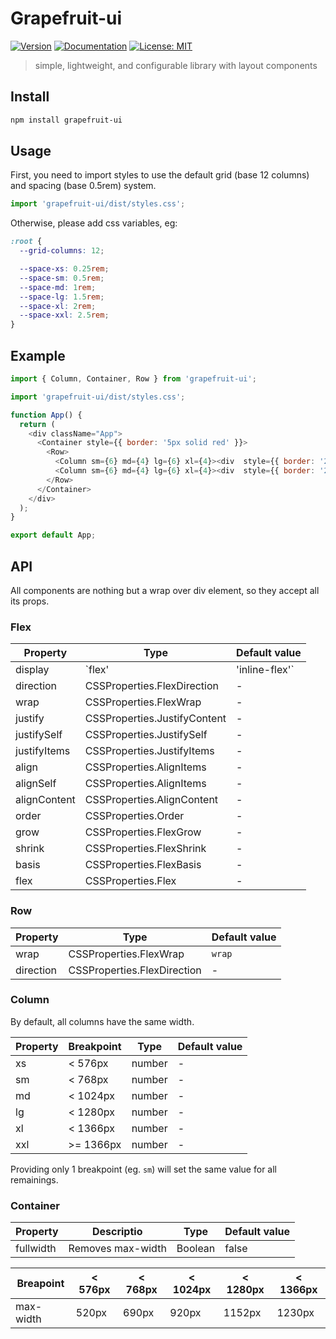 # Grapefruit-ui
[![Version](https://img.shields.io/npm/v/grapefruit-ui.svg)](https://www.npmjs.com/package/grapefruit-ui)
[![Documentation](https://img.shields.io/badge/documentation-yes-brightgreen.svg)](https://github.com/Nightlngale/grapefruit-ui#readme)
[![License: MIT](https://img.shields.io/badge/License-MIT-yellow.svg)](#)

> simple, lightweight, and configurable library with layout components


## Install

```sh
npm install grapefruit-ui
```


## Usage

First, you need to import styles to use the default grid (base 12 columns) and spacing (base 0.5rem) system.

```javascript
import 'grapefruit-ui/dist/styles.css';
```

Otherwise, please add css variables, eg:

```css
:root {
  --grid-columns: 12;

  --space-xs: 0.25rem;
  --space-sm: 0.5rem;
  --space-md: 1rem;
  --space-lg: 1.5rem;
  --space-xl: 2rem;
  --space-xxl: 2.5rem;
}
```


## Example

```javascript
import { Column, Container, Row } from 'grapefruit-ui';

import 'grapefruit-ui/dist/styles.css';

function App() {
  return (
    <div className="App">
      <Container style={{ border: '5px solid red' }}>
        <Row>
          <Column sm={6} md={4} lg={6} xl={4}><div  style={{ border: '2px solid green', padding: 20 }}/></Column>
          <Column sm={6} md={4} lg={6} xl={4}><div  style={{ border: '2px solid green', padding: 20 }}/></Column>
        </Row>
      </Container>
    </div>
  );
}

export default App;
```


## API

All components are nothing but a wrap over div element, so they accept all its props.

### Flex

| Property        | Type                         | Default value     |
| --------------- | ---------------------------- | ----------------- |
| display         | `flex' | 'inline-flex'`      | `flex`            |
| direction       | CSSProperties.FlexDirection  | -                 |
| wrap            | CSSProperties.FlexWrap       | -                 |
| justify         | CSSProperties.JustifyContent | -                 |
| justifySelf     | CSSProperties.JustifySelf    | -                 |
| justifyItems    | CSSProperties.JustifyItems   | -                 |
| align           | CSSProperties.AlignItems     | -                 |
| alignSelf       | CSSProperties.AlignItems     | -                 |
| alignContent    | CSSProperties.AlignContent   | -                 |
| order           | CSSProperties.Order          | -                 |
| grow            | CSSProperties.FlexGrow       | -                 |
| shrink          | CSSProperties.FlexShrink     | -                 |
| basis           | CSSProperties.FlexBasis      | -                 |
| flex            | CSSProperties.Flex           | -                 |

### Row

| Property        | Type                        | Default value     |
| --------------- | --------------------------- | ----------------- |
| wrap            | CSSProperties.FlexWrap      | `wrap`            |
| direction       | CSSProperties.FlexDirection | -                 |

### Column

By default, all columns have the same width.

| Property        | Breakpoint      | Type              | Default value
| --------------- | --------------- | ----------------- | -----------------
| xs              | < 576px         | number            | -
| sm              | < 768px         | number            | -
| md              | < 1024px        | number            | -
| lg              | < 1280px        | number            | -
| xl              | < 1366px        | number            | -
| xxl             | >= 1366px       | number            | -

Providing only 1 breakpoint (eg. `sm`) will set the same value for all remainings.

### Container

| Property        | Descriptio         | Type              | Default value
| --------------- | ------------------ | ----------------- | -----------------
| fullwidth       | Removes max-width  | Boolean           | false

| Breapoint       | < 576px         | < 768px         | < 1024px        | < 1280px        |  < 1366px       |
| --------------- | --------------- | --------------- | --------------- | --------------- | --------------- |
| max-width       | 520px           | 690px           | 920px           | 1152px          | 1230px          |

